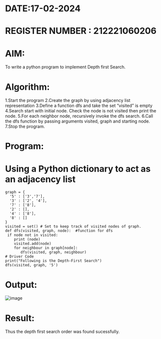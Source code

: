 # DATE:17-02-2024
# REGISTER NUMBER : 212221060206
# AIM:
To write a python program to implement Depth first Search.

# Algorithm:
1.Start the program
2.Create the graph by using adjacency list representation
3.Define a function dfs and take the set “visited” is empty
4.Search start with initial node. Check the node is not visited then print the node.
5.For each neighbor node, recursively invoke the dfs search.
6.Call the dfs function by passing arguments visited, graph and starting node.
7.Stop the program.

# Program:
# Using a Python dictionary to act as an adjacency list
```
graph = {
  '5' : ['3','7'],
  '3' : ['2', '4'],
  '7' : ['8'],
  '2' : [],
  '4' : ['8'],
  '8' : []
}
visited = set() # Set to keep track of visited nodes of graph.
def dfs(visited, graph, node):  #function for dfs 
 if node not in visited:
    print (node)
    visited.add(node)
    for neighbour in graph[node]:
       dfs(visited, graph, neighbour)
# Driver Code
print("Following is the Depth-First Search")
dfs(visited, graph, '5')
```
# Output:

![image](https://github.com/PoornimaKumar29/AI_Lab_2023-24/assets/106436734/09b3112e-7152-496b-9608-2e1a5ff2afe9)

# Result:
Thus the depth first search order was found sucessfully.
